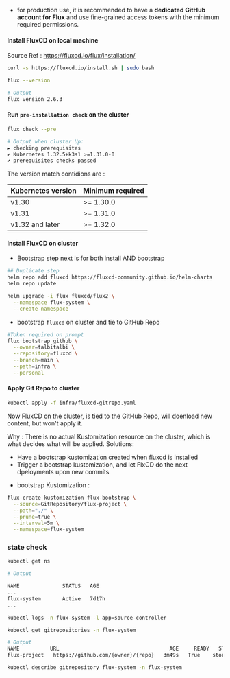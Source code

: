 - for production use, it is recommended to have a **dedicated GitHub account for Flux** and use fine-grained access tokens with the minimum required permissions.

#### Install FluxCD on local machine

Source Ref : https://fluxcd.io/flux/installation/

```bash
curl -s https://fluxcd.io/install.sh | sudo bash

flux --version

# Output
flux version 2.6.3
```

#### Run `pre-installation check` on the cluster

```bash
flux check --pre

# Output when cluster Up:
► checking prerequisites
✔ Kubernetes 1.32.5+k3s1 >=1.31.0-0
✔ prerequisites checks passed
```
The version match contidions are :

|Kubernetes version	| Minimum required|
|-------------------|-----------------|
|v1.30	            | >= 1.30.0       |
|v1.31	            | >= 1.31.0       |
|v1.32 and later	  | >= 1.32.0       |



#### Install FluxCD on cluster

- Bootstrap step next is for both install AND bootstrap
```bash
## Duplicate step
helm repo add fluxcd https://fluxcd-community.github.io/helm-charts
helm repo update

helm upgrade -i flux fluxcd/flux2 \
  --namespace flux-system \
  --create-namespace
```

- bootstrap `fluxcd` on cluster and tie to GitHub Repo
```bash
#Token required on prompt
flux bootstrap github \
  --owner=talbitalbi \
  --repository=fluxcd \
  --branch=main \
  --path=infra \
  --personal

```

#### Apply Git Repo to cluster

```bash
kubectl apply -f infra/fluxcd-gitrepo.yaml
```

Now FluxCD on the cluster, is tied to the GitHub Repo, will doenload new content, but won't apply it.

Why : There is no actual Kustomization resource on the cluster, which is what decides what will be applied. Solutions:
  - Have a bootstrap kustomization created when fluxcd is installed
  - Trigger a bootstrap kustomization, and let FlxCD do the next dpeloyments upon new commits

* bootstrap Kustomization :
```bash
flux create kustomization flux-bootstrap \
  --source=GitRepository/flux-project \
  --path="./" \
  --prune=true \
  --interval=5m \
  --namespace=flux-system
```

### state check


```bash
kubectl get ns

# Output

NAME              STATUS   AGE
...
flux-system       Active   7d17h
...
```

```bash
kubectl logs -n flux-system -l app=source-controller
```

```bash
kubectl get gitrepositories -n flux-system

# Output
NAME          URL                                    AGE     READY   STATUS
flux-project   https://github.com/{owner}/{repo}   3m49s   True    stored artifact for revision 'main@sha1:e6ff3d65a41cc0e7b0a9f264878154e5a271df9b'
```

```bash
kubectl describe gitrepository flux-system -n flux-system
```

